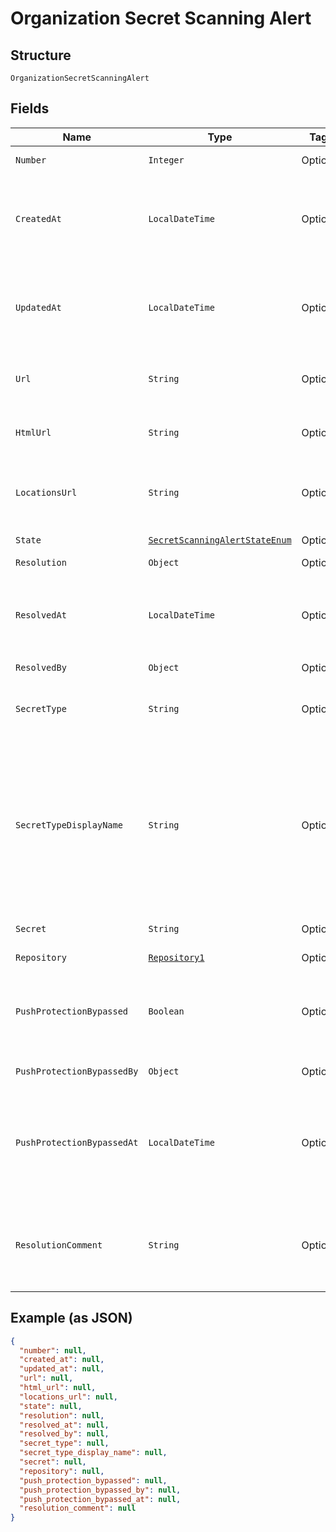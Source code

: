 
# Organization Secret Scanning Alert

## Structure

`OrganizationSecretScanningAlert`

## Fields

| Name | Type | Tags | Description | Getter | Setter |
|  --- | --- | --- | --- | --- | --- |
| `Number` | `Integer` | Optional | The security alert number. | Integer getNumber() | setNumber(Integer number) |
| `CreatedAt` | `LocalDateTime` | Optional | The time that the alert was created in ISO 8601 format: `YYYY-MM-DDTHH:MM:SSZ`. | LocalDateTime getCreatedAt() | setCreatedAt(LocalDateTime createdAt) |
| `UpdatedAt` | `LocalDateTime` | Optional | The time that the alert was last updated in ISO 8601 format: `YYYY-MM-DDTHH:MM:SSZ`. | LocalDateTime getUpdatedAt() | setUpdatedAt(LocalDateTime updatedAt) |
| `Url` | `String` | Optional | The REST API URL of the alert resource. | String getUrl() | setUrl(String url) |
| `HtmlUrl` | `String` | Optional | The GitHub URL of the alert resource. | String getHtmlUrl() | setHtmlUrl(String htmlUrl) |
| `LocationsUrl` | `String` | Optional | The REST API URL of the code locations for this alert. | String getLocationsUrl() | setLocationsUrl(String locationsUrl) |
| `State` | [`SecretScanningAlertStateEnum`](../../doc/models/secret-scanning-alert-state-enum.md) | Optional | - | SecretScanningAlertStateEnum getState() | setState(SecretScanningAlertStateEnum state) |
| `Resolution` | `Object` | Optional | - | Object getResolution() | setResolution(Object resolution) |
| `ResolvedAt` | `LocalDateTime` | Optional | The time that the alert was resolved in ISO 8601 format: `YYYY-MM-DDTHH:MM:SSZ`. | LocalDateTime getResolvedAt() | setResolvedAt(LocalDateTime resolvedAt) |
| `ResolvedBy` | `Object` | Optional | - | Object getResolvedBy() | setResolvedBy(Object resolvedBy) |
| `SecretType` | `String` | Optional | The type of secret that secret scanning detected. | String getSecretType() | setSecretType(String secretType) |
| `SecretTypeDisplayName` | `String` | Optional | User-friendly name for the detected secret, matching the `secret_type`.<br>For a list of built-in patterns, see "[Secret scanning patterns](https://docs.github.com/code-security/secret-scanning/secret-scanning-patterns#supported-secrets-for-advanced-security)." | String getSecretTypeDisplayName() | setSecretTypeDisplayName(String secretTypeDisplayName) |
| `Secret` | `String` | Optional | The secret that was detected. | String getSecret() | setSecret(String secret) |
| `Repository` | [`Repository1`](../../doc/models/repository-1.md) | Optional | - | Repository1 getRepository() | setRepository(Repository1 repository) |
| `PushProtectionBypassed` | `Boolean` | Optional | Whether push protection was bypassed for the detected secret. | Boolean getPushProtectionBypassed() | setPushProtectionBypassed(Boolean pushProtectionBypassed) |
| `PushProtectionBypassedBy` | `Object` | Optional | - | Object getPushProtectionBypassedBy() | setPushProtectionBypassedBy(Object pushProtectionBypassedBy) |
| `PushProtectionBypassedAt` | `LocalDateTime` | Optional | The time that push protection was bypassed in ISO 8601 format: `YYYY-MM-DDTHH:MM:SSZ`. | LocalDateTime getPushProtectionBypassedAt() | setPushProtectionBypassedAt(LocalDateTime pushProtectionBypassedAt) |
| `ResolutionComment` | `String` | Optional | The comment that was optionally added when this alert was closed | String getResolutionComment() | setResolutionComment(String resolutionComment) |

## Example (as JSON)

```json
{
  "number": null,
  "created_at": null,
  "updated_at": null,
  "url": null,
  "html_url": null,
  "locations_url": null,
  "state": null,
  "resolution": null,
  "resolved_at": null,
  "resolved_by": null,
  "secret_type": null,
  "secret_type_display_name": null,
  "secret": null,
  "repository": null,
  "push_protection_bypassed": null,
  "push_protection_bypassed_by": null,
  "push_protection_bypassed_at": null,
  "resolution_comment": null
}
```


